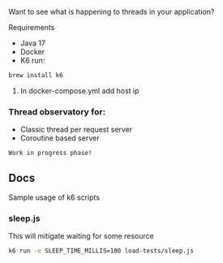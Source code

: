Want to see what is happening to threads in your application?

Requirements
 - Java 17
 - Docker
 - K6 run:  
```bash
brew install k6
```


1. In docker-compose.yml add host ip



### Thread observatory for:
 - Classic thread per request server
 - Coroutine based server

`Work in progress phase!`


## Docs

Sample usage of k6 scripts
### sleep.js
This will mitigate waiting for some resource
```bash
k6 run -e SLEEP_TIME_MILLIS=100 load-tests/sleep.js
```
